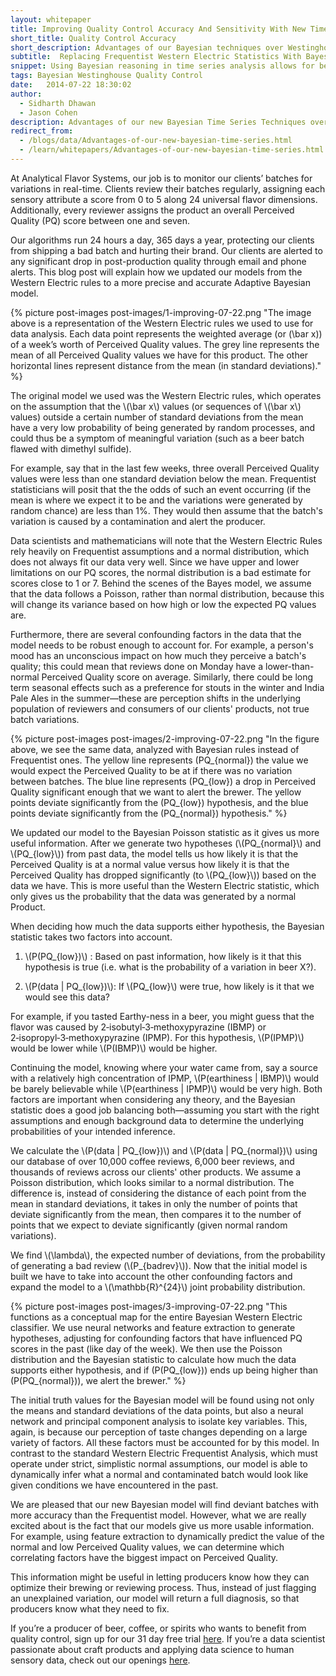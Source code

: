 ```yaml
---
layout: whitepaper
title: Improving Quality Control Accuracy And Sensitivity With New Time Series Modeling Techniques
short_title: Quality Control Accuracy
short_description: Advantages of our Bayesian techniques over Westinghouse Rules
subtitle:  Replacing Frequentist Western Electric Statistics With Bayesian Reasoning in Time Series Analysis
snippet: Using Bayesian reasoning in time series analysis allows for better analysis of data sets that do not have a normal distribution.  Bayesian reasoning makes our models more accurate, better able to detect differences between batches, and better able to determine the perceptibility of those differences.  This method allows not only for the detection of a difference but the ability to identify what is causing that difference.
tags: Bayesian Westinghouse Quality Control
date:   2014-07-22 18:30:02
author:
  - Sidharth Dhawan
  - Jason Cohen
description: Advantages of our new Bayesian Time Series Techniques over traditional Westinghouse Rules
redirect_from:
  - /blogs/data/Advantages-of-our-new-bayesian-time-series.html
  - /learn/whitepapers/Advantages-of-our-new-bayesian-time-series.html
---
```

At Analytical Flavor Systems, our job is to monitor our clients’ batches for variations in real-time. Clients review their batches regularly, assigning each sensory attribute a score from 0 to 5 along 24 universal flavor dimensions. Additionally, every reviewer assigns the product an overall Perceived Quality (PQ) score between one and seven.

Our algorithms run 24 hours a day, 365 days a year, protecting our clients from shipping a bad batch and hurting their brand. Our clients are alerted to any significant drop in post-production quality through email and phone alerts. This blog post will explain how we updated our models from the Western Electric rules to a more precise and accurate Adaptive Bayesian model.

{% picture post-images post-images/1-improving-07-22.png "The image above is a representation of the Western Electric rules we used to use for data analysis. Each data point represents the weighted average (or \(\bar x\)) of a week’s worth of Perceived Quality values. The grey line represents the mean of all Perceived Quality values we have for this product. The other horizontal lines represent distance from the mean (in standard deviations)." %}


The original model we used was the Western Electric rules, which operates on the assumption that the \\(\bar x\\) values (or sequences of \\(\bar x\\) values) outside a certain number of standard deviations from the mean have a very low probability of being generated by random processes, and could thus be a symptom of meaningful variation (such as a beer batch flawed with dimethyl sulfide).

<!--more-->

For example, say that in the last few weeks, three overall Perceived Quality values were less than one standard deviation below the mean. Frequentist statisticians will posit that the the odds of such an event occurring (if the mean is where we expect it to be and the variations were generated by random chance) are less than 1%. They would then assume that the batch's variation is caused by a contamination and alert the producer.

Data scientists and mathematicians will note that the Western Electric Rules rely heavily on Frequentist assumptions and a normal distribution, which does not always fit our data very well. Since we have upper and lower limitations on our PQ scores, the normal distribution is a bad estimate for scores close to 1 or 7. Behind the scenes of the Bayes model, we assume that the data follows a Poisson, rather than normal distribution, because this will change its variance based on how high or low the expected PQ values are.

Furthermore, there are several confounding factors in the data that the model needs to be robust enough to account for. For example, a person's mood has an unconscious impact on how much they perceive a batch's quality; this could mean that reviews done on Monday have a lower-than-normal Perceived Quality score on average. Similarly, there could be long term seasonal effects such as a preference for stouts in the winter and India Pale Ales in the summer&mdash;these are perception shifts in the underlying population of reviewers and consumers of our clients' products, not true batch variations.

{% picture post-images post-images/2-improving-07-22.png "In the figure above, we see the same data, analyzed with Bayesian rules instead of Frequentist ones. The yellow line represents \(PQ_{normal}\) the value we would expect the Perceived Quality to be at if there was no variation between batches. The blue line represents \(PQ_{low}\) a drop in Perceived Quality significant enough that we want to alert the brewer. The yellow points deviate significantly from the \(PQ_{low}\) hypothesis, and the blue points deviate significantly from the \(PQ_{normal}\) hypothesis." %}


We updated our model to the Bayesian Poisson statistic as it gives us more useful information. After we generate two hypotheses (\\(PQ\_{normal}\\) and \\(PQ\_{low}\\)) from past data, the model tells us how likely it is that the Perceived Quality is at a normal value versus how likely it is that the Perceived Quality has dropped significantly (to \\(PQ\_{low}\\)) based on the data we have. This is more useful than the Western Electric statistic, which only gives us the probability that the data was generated by a normal Product.

When deciding how much the data supports either hypothesis, the Bayesian statistic takes two factors into account.

1.   \\(P(PQ\_{low})\\)  : Based on past information, how likely is it that this hypothesis is true (i.e. what is the probability of a variation in beer X?).

2.   \\(P(data \| PQ\_{low})\\): If \\(PQ\_{low}\\) were true, how likely is it that we would see this data?

For example, if you tasted Earthy-ness in a beer, you might guess that the flavor was caused by 2&#x2011;isobutyl&#x2011;3&#x2011;methoxypyrazine (IBMP) or 2&#x2011;isopropyl&#x2011;3&#x2011;methoxypyrazine (IPMP). For this hypothesis, \\(P(IPMP)\\) would be lower while \\(P(IBMP)\\) would be higher.

Continuing the model, knowing where your water came from, say a source with a relatively high concentration of IPMP, \\(P(earthiness \| IBMP)\\) would be barely believable while \\(P(earthiness \| IPMP)\\) would be very high. Both factors are important when considering any theory, and the Bayesian statistic does a good job balancing both&mdash;assuming you start with the right assumptions and enough background data to determine the underlying probabilities of your intended inference.

We calculate the \\(P(data \| PQ\_{low})\\) and \\(P(data \| PQ\_{normal})\\) using our database of over 10,000 coffee reviews, 6,000 beer reviews, and thousands of reviews across our clients' other products. We assume a Poisson distribution, which looks similar to a normal distribution. The difference is, instead of considering the distance of each point from the mean in standard deviations, it takes in only the number of points that deviate significantly from the mean, then compares it to the number of points that we expect to deviate significantly (given normal random variations).

We find \\(\lambda\\), the expected number of deviations, from the probability of generating a bad review (\\(P\_{badrev}\\)). Now that the initial model is built we have to take into account the other confounding factors and expand the model to a \\(\mathbb{R}^{24}\\) joint probability distribution.

{% picture post-images post-images/3-improving-07-22.png "This functions as a conceptual map for the entire Bayesian Western Electric classifier. We use neural networks and feature extraction to generate hypotheses, adjusting for confounding factors that have influenced PQ scores in the past (like day of the week). We then use the Poisson distribution and the Bayesian statistic to calculate how much the data supports either hypothesis, and if \(P(PQ_{low})\) ends up being higher than \(P(PQ_{normal})\), we alert the brewer." %}


The initial truth values for the Bayesian model will be found using not only the means and standard deviations of the data points, but also a neural network and principal component analysis to isolate key variables. This, again, is because our perception of taste changes depending on a large variety of factors.  All these factors must be accounted for by this model. In contrast to the standard Western Electric Frequentist Analysis, which must operate under strict, simplistic normal assumptions, our model is able to dynamically infer what a normal and contaminated batch would look like given conditions we have encountered in the past.

We are pleased that our new Bayesian model will find deviant batches with more accuracy than the Frequentist model. However, what we are really excited about is the fact that our models give us more usable information. For example, using feature extraction to dynamically predict the value of the normal and low Perceived Quality values, we can determine which correlating factors have the biggest impact on Perceived Quality.

This information might be useful in letting producers know how they can optimize their brewing or reviewing process. Thus, instead of just flagging an unexplained variation, our model will return a full diagnosis, so that producers know what they need to fix.

If you’re a producer of beer, coffee, or spirits who wants to benefit from quality control, sign up for our 31 day free trial [here][trial-link]. If you’re a data scientist passionate about craft products and applying data science to human sensory data, check out our openings [here][hire].


[trial-link]: /pricing.html
[hire]: /jobs.html
